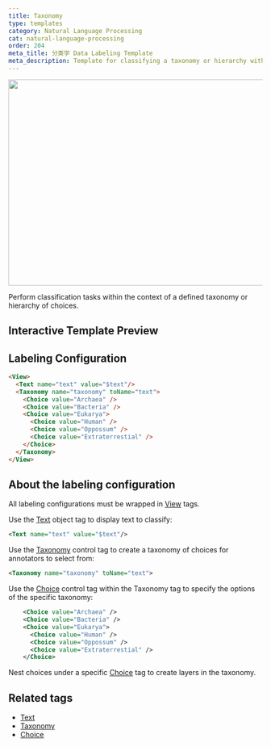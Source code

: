 ```yaml
---
title: Taxonomy
type: templates
category: Natural Language Processing
cat: natural-language-processing
order: 204
meta_title: 分类学 Data Labeling Template
meta_description: Template for classifying a taxonomy or hierarchy with Label Studio for your machine learning and data science projects.
---
```


<img src="/images/templates/taxonomy.png" alt="" class="gif-border" width="552px" height="408px" />

Perform classification tasks within the context of a defined taxonomy or hierarchy of choices. 

## Interactive Template Preview

<div id="main-preview"></div>

## Labeling Configuration

```html
<View>
  <Text name="text" value="$text"/>
  <Taxonomy name="taxonomy" toName="text">
    <Choice value="Archaea" />
    <Choice value="Bacteria" />
    <Choice value="Eukarya">
      <Choice value="Human" />
      <Choice value="Oppossum" />
      <Choice value="Extraterrestial" />
    </Choice>
  </Taxonomy>
</View>
```

## About the labeling configuration

All labeling configurations must be wrapped in [View](/tags/view.html) tags.

Use the [Text](/tags/text.html) object tag to display text to classify:
```xml
<Text name="text" value="$text"/>
```
Use the [Taxonomy](/tags/taxonomy.html) control tag to create a taxonomy of choices for annotators to select from:
```xml
<Taxonomy name="taxonomy" toName="text">
```
Use the [Choice](/tags/choice.html) control tag within the Taxonomy tag to specify the options of the specific taxonomy:
```xml
    <Choice value="Archaea" />
    <Choice value="Bacteria" />
    <Choice value="Eukarya">
      <Choice value="Human" />
      <Choice value="Oppossum" />
      <Choice value="Extraterrestial" />
    </Choice>
```
Nest choices under a specific [Choice](/tags/choice.html) tag to create layers in the taxonomy.


## Related tags

- [Text](/tags/text.html)
- [Taxonomy](/tags/taxonomy.html)
- [Choice](/tags/choice.html)